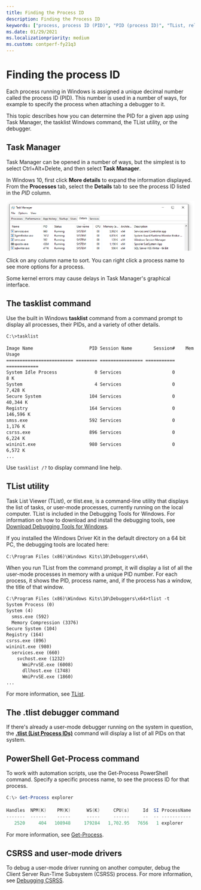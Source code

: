 ```yaml
---
title: Finding the Process ID
description: Finding the Process ID
keywords: ["process, process ID (PID)", "PID (process ID)", "TList, related techniques", "Task Manager"]
ms.date: 01/29/2021
ms.localizationpriority: medium
ms.custom: contperf-fy21q3
---
```


# Finding the process ID

Each process running in Windows is assigned a unique decimal number called the process ID (PID). This number is used in a number of ways, for example to specify the process when attaching a debugger to it.

This topic describes how you can determine the PID for a given app using Task Manager, the tasklist Windows command, the TList utility, or the debugger.

## Task Manager

Task Manager can be opened in a number of ways, but the simplest is to select Ctrl+Alt+Delete, and then select **Task Manager**.

In Windows 10, first click **More details** to expand the information displayed.  From the **Processes** tab, select the **Details** tab to see the process ID listed in the *PID* column.

![partial screen shot of task manager in Windows 10, showing process numbers, sorted by user name.](images/process-id-task-manager-windows-10.png)

Click on any column name to sort. You can right click a process name to see more options for a process.

Some kernel errors may cause delays in Task Manager's graphical interface.

## The **tasklist** command

Use the built in Windows **tasklist** command from a command prompt to display all processes, their PIDs, and a variety of other details.

```console
C:\>tasklist

Image Name                     PID Session Name        Session#    Mem Usage
========================= ======== ================ =========== ============
System Idle Process              0 Services                   0          8 K
System                           4 Services                   0      7,428 K
Secure System                  104 Services                   0     40,344 K
Registry                       164 Services                   0    146,596 K
smss.exe                       592 Services                   0      1,176 K
csrss.exe                      896 Services                   0      6,224 K
wininit.exe                    980 Services                   0      6,572 K
...
```

Use `tasklist /?` to display command line help.

## TList utility

Task List Viewer (TList), or tlist.exe, is a command-line utility that displays the list of tasks, or user-mode processes, currently running on the local computer. TList is included in the Debugging Tools for Windows. For information on how to download and install the debugging tools, see [Download Debugging Tools for Windows](debugger-download-tools.md).

If you installed the Windows Driver Kit in the default directory on a 64 bit PC, the debugging tools are located here:

`C:\Program Files (x86)\Windows Kits\10\Debuggers\x64\`

When you run TList from the command prompt, it will display a list of all the user-mode processes in memory with a unique PID number. For each process, it shows the PID, process name, and, if the process has a window, the title of that window.

```console
C:\Program Files (x86)\Windows Kits\10\Debuggers\x64>tlist -t
System Process (0)
System (4)
  smss.exe (592)
  Memory Compression (3376)
Secure System (104)
Registry (164)
csrss.exe (896)
wininit.exe (980)
  services.exe (660)
    svchost.exe (1232)
      WmiPrvSE.exe (6008)
      dllhost.exe (1748)
      WmiPrvSE.exe (1860)
...
```

For more information, see [TList](tlist.md).

## The **.tlist** debugger command

If there's already a user-mode debugger running on the system in question, the [**.tlist (List Process IDs)**](-tlist--list-process-ids-.md) command will display a list of all PIDs on that system.

## PowerShell Get-Process command

To work with automation scripts, use the Get-Process PowerShell command. Specify a specific process name, to see the process ID for that process.

```powershell
C:\> Get-Process explorer

Handles  NPM(K)    PM(K)      WS(K)     CPU(s)     Id  SI ProcessName
-------  ------    -----      -----     ------     --  -- -----------
   2520     404   108948     179284   1,702.95   7656   1 explorer
```

For more information, see [Get-Process](/powershell/module/microsoft.powershell.management/get-process).

## CSRSS and user-mode drivers

To debug a user-mode driver running on another computer, debug the Client Server Run-Time Subsystem (CSRSS) process. For more information, see [Debugging CSRSS](debugging-csrss.md).
